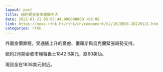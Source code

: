 ```yaml
---
layout: post
title: 紐約期金收市變動不大
date: 2022-01-21 05:07:44.000000000 +08:00
link: https://news.rthk.hk/rthk/ch/component/k2/1629858-20220121.htm
categories: rthk
---
```


外圍金價靠穩，受通脹上升的憂慮、俄羅斯與烏克蘭緊張局勢支持。

紐約2月期金收市報每盎士1842.6美元，跌60美仙。

現貨金在1838美元附近。
